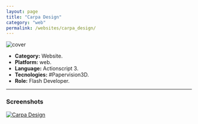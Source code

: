 ```yaml
---
layout: page
title: "Carpa Design"
category: "web"
permalink: /websites/carpa_design/
---
```


![cover]({{site.baseurl}}/images/thumb/thumb_carpa_design.jpeg)

+ **Category:** Website.
+ **Platform:** web.
+ **Language:** Actionscript 3.
+ **Tecnologies:** #Papervision3D.
+ **Role:** Flash Developer.

* * *

### Screenshots

[![Carpa Design]({{site.baseurl}}/images/screenshots/web_carpa_design.png)]({{site.baseurl}}/images/screenshots/web_carpa_design.png)